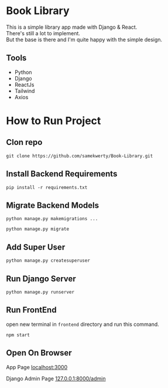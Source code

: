 # Book Library
This is a simple library app made with Django & React.  
There's still a lot to implement.  
But the base is there and I'm quite happy with the simple design.  

## Tools

- Python
- Django
- ReactJs
- Tailwind
- Axios

#

# How to Run Project

## Clon repo

```
git clone https://github.com/samekwerty/Book-Library.git
```

## Install Backend Requirements

```
pip install -r requirements.txt
```

## Migrate Backend Models

```
python manage.py makemigrations ...
```

```
python manage.py migrate
```

## Add Super User

```
python manage.py createsuperuser
```

## Run Django Server

```
python manage.py runserver
```

## Run FrontEnd

open new terminal in `frontend` directory and run this command.

```
npm start
```

## Open On Browser

App Page
[localhost:3000](http://localhost:3000/)

Django Admin Page
[127.0.0.1:8000/admin](http://127.0.0.1:8000/admin)
